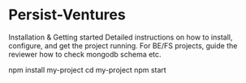 # Persist-Ventures
Installation & Getting started
Detailed instructions on how to install, configure, and get the project running. For BE/FS projects, guide the reviewer how to check mongodb schema etc.

npm install my-project
cd my-project
npm start
